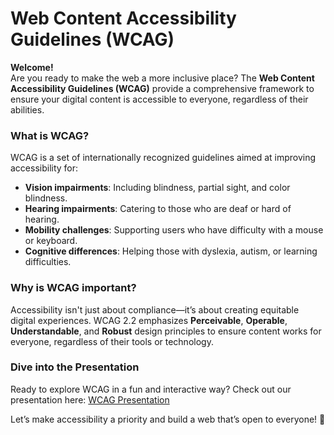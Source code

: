 # Web Content Accessibility Guidelines (WCAG)  

**Welcome!**  
Are you ready to make the web a more inclusive place? The **Web Content Accessibility Guidelines (WCAG)** provide a comprehensive framework to ensure your digital content is accessible to everyone, regardless of their abilities.  

### What is WCAG?  
WCAG is a set of internationally recognized guidelines aimed at improving accessibility for:  
- **Vision impairments**: Including blindness, partial sight, and color blindness.  
- **Hearing impairments**: Catering to those who are deaf or hard of hearing.  
- **Mobility challenges**: Supporting users who have difficulty with a mouse or keyboard.  
- **Cognitive differences**: Helping those with dyslexia, autism, or learning difficulties.  

### Why is WCAG important?  
Accessibility isn't just about compliance—it’s about creating equitable digital experiences. WCAG 2.2 emphasizes **Perceivable**, **Operable**, **Understandable**, and **Robust** design principles to ensure content works for everyone, regardless of their tools or technology.  

### Dive into the Presentation  
Ready to explore WCAG in a fun and interactive way? Check out our presentation here: [WCAG Presentation](https://www.figma.com/deck/qY6nlnvTBcQwSnNhBoSrD4/wcag?node-id=2-95&node-type=slide&t=tZeRjUyzRrw7eUR5-1&scaling=min-zoom&content-scaling=fixed&page-id=0%3A1)  

Let’s make accessibility a priority and build a web that’s open to everyone! 🚀  
